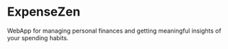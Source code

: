 # ExpenseZen
WebApp  for managing personal finances and getting meaningful insights of your spending habits.

